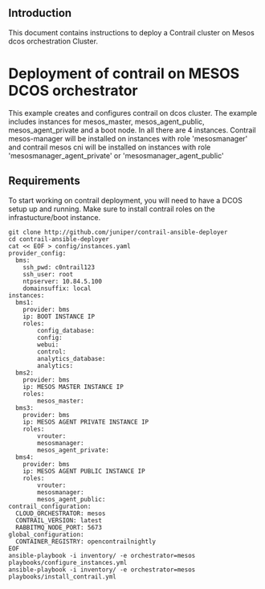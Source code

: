 ## Introduction

This document contains instructions to deploy a Contrail cluster on Mesos dcos
orchestration Cluster.

# Deployment of contrail on MESOS DCOS orchestrator

This example creates and configures contrail on dcos cluster. The example
includes instances for mesos_master, mesos_agent_public, mesos_agent_private and
a boot node. In all there are 4 instances. Contrail mesos-manager will be
installed on instances with role 'mesosmanager' and contrail mesos cni will be
installed on instances with role 'mesosmanager_agent_private' or
'mesosmanager_agent_public'

## Requirements

To start working on contrail deployment, you will need to have a DCOS setup up
and running. Make sure to install contrail roles on the infrastucture/boot
instance.

```
git clone http://github.com/juniper/contrail-ansible-deployer
cd contrail-ansible-deployer
cat << EOF > config/instances.yaml
provider_config:
  bms:
    ssh_pwd: c0ntrail123
    ssh_user: root
    ntpserver: 10.84.5.100
    domainsuffix: local
instances:
  bms1:
    provider: bms
    ip: BOOT INSTANCE IP
    roles:
        config_database:
        config:
        webui:
        control:
        analytics_database:
        analytics:
  bms2:
    provider: bms
    ip: MESOS MASTER INSTANCE IP
    roles:
        mesos_master:
  bms3:
    provider: bms
    ip: MESOS AGENT PRIVATE INSTANCE IP
    roles:
        vrouter:
        mesosmanager:
        mesos_agent_private:
  bms4:
    provider: bms
    ip: MESOS AGENT PUBLIC INSTANCE IP
    roles:
        vrouter:
        mesosmanager:
        mesos_agent_public:
contrail_configuration:
  CLOUD_ORCHESTRATOR: mesos
  CONTRAIL_VERSION: latest
  RABBITMQ_NODE_PORT: 5673
global_configuration:
  CONTAINER_REGISTRY: opencontrailnightly
EOF
ansible-playbook -i inventory/ -e orchestrator=mesos playbooks/configure_instances.yml
ansible-playbook -i inventory/ -e orchestrator=mesos playbooks/install_contrail.yml
```
